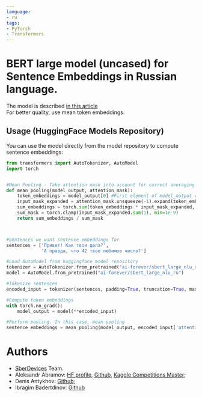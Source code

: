 ```yaml
---
language:
- ru
tags:
- PyTorch
- Transformers
---
```


# BERT large model (uncased) for Sentence Embeddings in Russian language.
The model is described [in this article](https://habr.com/ru/company/sberdevices/blog/527576/)  
For better quality, use mean token embeddings.

## Usage (HuggingFace Models Repository)

You can use the model directly from the model repository to compute sentence embeddings:
```python
from transformers import AutoTokenizer, AutoModel
import torch


#Mean Pooling - Take attention mask into account for correct averaging
def mean_pooling(model_output, attention_mask):
    token_embeddings = model_output[0] #First element of model_output contains all token embeddings
    input_mask_expanded = attention_mask.unsqueeze(-1).expand(token_embeddings.size()).float()
    sum_embeddings = torch.sum(token_embeddings * input_mask_expanded, 1)
    sum_mask = torch.clamp(input_mask_expanded.sum(1), min=1e-9)
    return sum_embeddings / sum_mask



#Sentences we want sentence embeddings for
sentences = ['Привет! Как твои дела?',
             'А правда, что 42 твое любимое число?']

#Load AutoModel from huggingface model repository
tokenizer = AutoTokenizer.from_pretrained("ai-forever/sbert_large_nlu_ru")
model = AutoModel.from_pretrained("ai-forever/sbert_large_nlu_ru")

#Tokenize sentences
encoded_input = tokenizer(sentences, padding=True, truncation=True, max_length=24, return_tensors='pt')

#Compute token embeddings
with torch.no_grad():
    model_output = model(**encoded_input)

#Perform pooling. In this case, mean pooling
sentence_embeddings = mean_pooling(model_output, encoded_input['attention_mask'])
```

# Authors
+ [SberDevices](https://sberdevices.ru/) Team.
+ Aleksandr Abramov: [HF profile](https://huggingface.co/Andrilko), [Github](https://github.com/Ab1992ao), [Kaggle Competitions Master](https://www.kaggle.com/andrilko);
+ Denis Antykhov: [Github](https://github.com/gaphex);
+ Ibragim Badertdinov: [Github](https://github.com/ibragim-bad) 